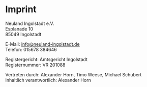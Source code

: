 # Imprint

Neuland Ingolstadt e.V.\
Esplanade 10\
85049 Ingolstadt

E-Mail: info@neuland-ingolstadt.de\
Telefon: 015678 384646

Registergericht: Amtsgericht Ingolstadt\
Registernummer: VR 201088

Vertreten durch: Alexander Horn, Timo Weese, Michael Schubert\
Inhaltlich verantwortlich: Alexander Horn